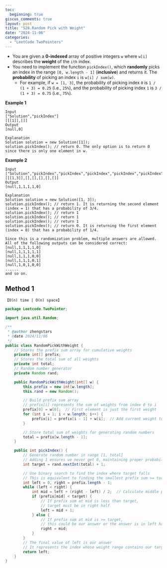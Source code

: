 ```yaml
---
toc:
  beginning: true
giscus_comments: true
layout: post
title: "528.Random Pick with Weight"
date: "2024-11-06"
categories:
  - "LeetCode TwoPointers"
---
```


- You are given a **0-indexed** array of positive integers `w` where `w[i]` describes the **weight** of the `ith` index.
- You need to implement the function `pickIndex()`, which **randomly** picks an index in the range `[0, w.length - 1]` (**inclusive**) and returns it. The **probability** of picking an index `i` is `w[i] / sum(w)`.
  - For example, if `w = [1, 3]`, the probability of picking index `0` is `1 / (1 + 3) = 0.25` (i.e., `25%`), and the probability of picking index `1` is `3 / (1 + 3) = 0.75` (i.e., `75%`).

**Example 1**

```
Input
["Solution","pickIndex"]
[[[1]],[]]
Output
[null,0]

Explanation
Solution solution = new Solution([1]);
solution.pickIndex(); // return 0. The only option is to return 0 since there is only one element in w.
```

**Example 2**

```
Input
["Solution","pickIndex","pickIndex","pickIndex","pickIndex","pickIndex"]
[[[1,3]],[],[],[],[],[]]
Output
[null,1,1,1,1,0]

Explanation
Solution solution = new Solution([1, 3]);
solution.pickIndex(); // return 1. It is returning the second element (index = 1) that has a probability of 3/4.
solution.pickIndex(); // return 1
solution.pickIndex(); // return 1
solution.pickIndex(); // return 1
solution.pickIndex(); // return 0. It is returning the first element (index = 0) that has a probability of 1/4.

Since this is a randomization problem, multiple answers are allowed.
All of the following outputs can be considered correct:
[null,1,1,1,1,0]
[null,1,1,1,1,1]
[null,1,1,1,0,0]
[null,1,1,1,0,1]
[null,1,0,1,0,0]
......
and so on.
```

## Method 1

```tex
【O(n) time | O(n) space】
```

```java
package Leetcode.TwoPointer;

import java.util.Random;

/**
 * @author zhengstars
 * @date 2024/11/06
 */
public class RandomPickWithWeight {
    // Stores the prefix sum array for cumulative weights
    private int[] prefix;
    // Stores the total sum of all weights
    private int total;
    // Random number generator
    private Random rand;

    public RandomPickWithWeight(int[] w) {
        this.prefix = new int[w.length];
        this.rand = new Random();

        // Build prefix sum array
        // prefix[i] represents the sum of weights from index 0 to i
        prefix[0] = w[0];  // First element is just the first weight
        for (int i = 1; i < w.length; i++) {
            prefix[i] = prefix[i - 1] + w[i];  // Add current weight to previous sum
        }

        // Store total sum of weights for generating random numbers
        total = prefix[w.length - 1];
    }

    public int pickIndex() {
        // Generate random number in range [1, total]
        // Adding 1 ensures we never get 0, maintaining proper probability distribution
        int target = rand.nextInt(total) + 1;

        // Use binary search to find the index where target falls
        // This is equivalent to finding the smallest prefix sum >= target
        int left = 0, right = prefix.length - 1;
        while (left < right) {
            int mid = left + (right - left) / 2;  // Calculate middle point safely
            if (prefix[mid] < target) {
                // If prefix sum at mid is less than target,
                // target must be in right half
                left = mid + 1;
            } else {
                // If prefix sum at mid is >= target,
                // this could be our answer or the answer is in left half
                right = mid;
            }
        }
        // The final value of left is our answer
        // It represents the index whose weight range contains our target
        return left;
    }
}

```





